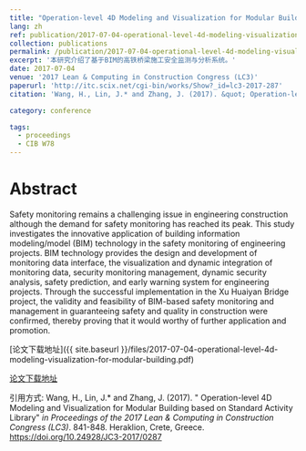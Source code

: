 ```yaml
---
title: "Operation-level 4D Modeling and Visualization for Modular Building based on Standard Activity Library"
lang: zh
ref: publication/2017-07-04-operational-level-4d-modeling-visualization-for-modular-building
collection: publications
permalink: /publication/2017-07-04-operational-level-4d-modeling-visualization-for-modular-building
excerpt: '本研究介绍了基于BIM的高铁桥梁施工安全监测与分析系统。'
date: 2017-07-04
venue: '2017 Lean & Computing in Construction Congress (LC3)'
paperurl: 'http://itc.scix.net/cgi-bin/works/Show?_id=lc3-2017-287'
citation: 'Wang, H., Lin, J.* and Zhang, J. (2017). &quot; Operation-level 4D Modeling and Visualization for Modular Building based on Standard Activity Library&quot; <i>in LC3 2017: Proceedings of the Joint Conference on Computing in Construction (JC3)</i>. 841-848. Heraklion, Crete, Greece. https://doi.org/10.24928/JC3-2017/0287'

category: conference

tags: 
  - proceedings
  - CIB W78
---
```



Abstract
====

Safety monitoring remains a challenging issue in engineering construction although the demand for safety monitoring has reached its peak. This study investigates the innovative application of building information modeling/model (BIM) technology in the safety monitoring of engineering projects. BIM technology provides the design and development of monitoring data interface, the visualization and dynamic integration of monitoring data, security monitoring management, dynamic security analysis, safety prediction, and early warning system for engineering projects. Through the successful implementation in the Xu Huaiyan  Bridge project, the validity and feasibility of BIM-based safety monitoring and management in guaranteeing safety and quality in construction were confirmed, thereby proving that it would worthy of further application and promotion. 

[论文下载地址]({{ site.baseurl }}/files/2017-07-04-operational-level-4d-modeling-visualization-for-modular-building.pdf)

[论文下载地址](http://itc.scix.net/cgi-bin/works/Show?_id=lc3-2017-287)

引用方式: Wang, H., Lin, J.* and Zhang, J. (2017). &quot; Operation-level 4D Modeling and Visualization for Modular Building based on Standard Activity Library&quot; <i>in Proceedings of the 2017 Lean & Computing in Construction Congress (LC3)</i>. 841-848. Heraklion, Crete, Greece. https://doi.org/10.24928/JC3-2017/0287